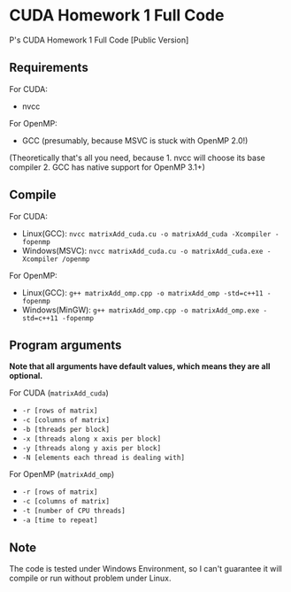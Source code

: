 # CUDA Homework 1 Full Code
P's CUDA Homework 1 Full Code [Public Version]

## Requirements
For CUDA: 
- nvcc

For OpenMP:
- GCC (presumably, because MSVC is stuck with OpenMP 2.0!) 

(Theoretically that's all you need, because 1. nvcc will choose its base compiler 2. GCC has native support for OpenMP 3.1+)

## Compile
For CUDA:
- Linux(GCC): `nvcc matrixAdd_cuda.cu -o matrixAdd_cuda -Xcompiler -fopenmp`
- Windows(MSVC): `nvcc matrixAdd_cuda.cu -o matrixAdd_cuda.exe -Xcompiler /openmp`

For OpenMP:
- Linux(GCC): `g++ matrixAdd_omp.cpp -o matrixAdd_omp -std=c++11 -fopenmp`
- Windows(MinGW): `g++ matrixAdd_omp.cpp -o matrixAdd_omp.exe -std=c++11 -fopenmp`

## Program arguments
**Note that all arguments have default values, which means they are all optional.**

For CUDA (`matrixAdd_cuda`)
- `-r [rows of matrix]`
- `-c [columns of matrix]`
- `-b [threads per block]`
- `-x [threads along x axis per block]`
- `-y [threads along y axis per block]`
- `-N [elements each thread is dealing with]`

For OpenMP (`matrixAdd_omp`)
- `-r [rows of matrix]`
- `-c [columns of matrix]`
- `-t [number of CPU threads]`
- `-a [time to repeat]`

## Note
The code is tested under Windows Environment, so I can't guarantee it will compile or run without problem under Linux. 
